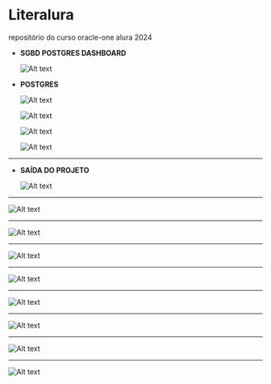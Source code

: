 # Literalura
repositório do curso oracle-one alura 2024   

- **SGBD POSTGRES DASHBOARD**  
  
  ![Alt text](output/dashboard-postgres.jpg)  


- **POSTGRES** 
  
    
  
  ![Alt text](output/output-postgres1.jpg)  
    
      
    
  ![Alt text](output/output-postgres2.jpg)  
    
     

  ![Alt text](output/output-postgres3.jpg)  
    
      

  ![Alt text](output/output-postgres4.jpg)  
      
   
  
***
 - **SAÍDA DO PROJETO** 
   
   ![Alt text](output/output-projeto1.jpg)
     
      
      
   

***   
         
   ![Alt text](output/output-projeto2.jpg) 
  
   
   
      
        
***     
        
   ![Alt text](output/output-projeto3.jpg) 
     
***  
      
   ![Alt text](output/output-projeto4.jpg)  
     
***  
  
  ![Alt text](output/output-projeto5.jpg)  
    
***  
  
  ![Alt text](output/output-projeto6.jpg)  
    
***  
  
  ![Alt text](output/output-projeto7.jpg)  
    
***  
  
  ![Alt text](output/output-projeto8.jpg)  
    
***  
  
  ![Alt text](output/output-projeto9.jpg)      